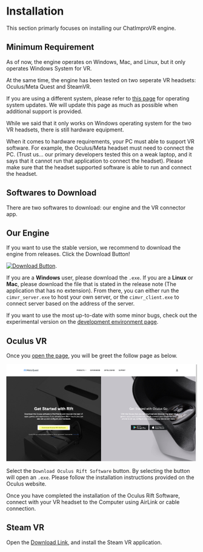 # Installation
This section primarly focuses on installing our ChatImproVR engine.

## Minimum Requirement
As of now, the engine operates on Windows, Mac, and Linux, but it only operates Windows System for VR.  

At the same time, the engine has been tested on two seperate VR headsets: Oculus/Meta Quest and SteamVR. 

If you are using a different system, please refer to [this page](https://github.com/ChatImproVR/chatimprovr/issues/82) for operating system updates. We will update this page as much as possible when additional support is provided. 

While we said that it only works on Windows operating system for the two VR headsets, there is still hardware equipment.

When it comes to hardware requirements, your PC must able to support VR software. For example, the Oculus/Meta headset must need to connect the PC. (Trust us... our primary developers tested this on a weak laptop, and it says that it cannot run that application to connect the headset). Please make sure that the headset supported software is able to run and connect the headset. 

## Softwares to Download
There are two softwares to download: our engine and the VR connector app. 

## Our Engine
If you want to use the stable version, we recommend to download the engine from releases. Click the Download Button!

[![Download Button](./images/download_buttom.png)](https://github.com/ChatImproVR/chatimprovr/releases). 

If you are a **Windows** user, please download the `.exe`. If you are a **Linux** or **Mac**, please download the file that is stated in the release note (The application that has no extension). From there, you can either run the `cimvr_server.exe` to host your own server, or the `cimvr_client.exe` to connect server based on the address of the server.

If you want to use the most up-to-date with some minor bugs, check out the experimental version on the [development environment page](./development_environment.md).

## Oculus VR
Once you [open the page](https://www.oculus.com/Setup/), you will be greet the follow page as below.

![Oculus Download Page](./images/oculus_download_page.png)

Select the `Download Oculus Rift Software` button. By selecting the button will open an `.exe`. Please follow the installation instructions provided on the Oculus website.

Once you have completed the installation of the Oculus Rift Software, connect with your VR headset to the Computer using AirLink or cable connection.

## Steam VR
Open the [Download Link](https://store.steampowered.com/app/250820/SteamVR/), and install the Steam VR application.